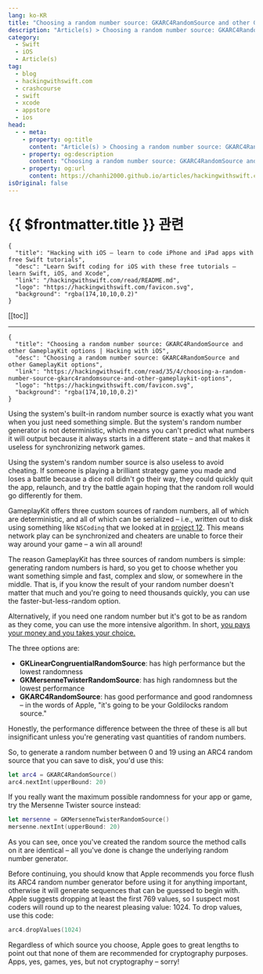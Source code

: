 ```yaml
---
lang: ko-KR
title: "Choosing a random number source: GKARC4RandomSource and other GameplayKit options"
description: "Article(s) > Choosing a random number source: GKARC4RandomSource and other GameplayKit options"
category:
  - Swift
  - iOS
  - Article(s)
tag: 
  - blog
  - hackingwithswift.com
  - crashcourse
  - swift
  - xcode
  - appstore
  - ios  
head:
  - - meta:
    - property: og:title
      content: "Article(s) > Choosing a random number source: GKARC4RandomSource and other GameplayKit options"
    - property: og:description
      content: "Choosing a random number source: GKARC4RandomSource and other GameplayKit options"
    - property: og:url
      content: https://chanhi2000.github.io/articles/hackingwithswift.com/read/35/04-choosing-a-random-number-source-gkarc4randomsource-and-other-gameplaykit-options.html
isOriginal: false
---
```


# {{ $frontmatter.title }} 관련

```component VPCard
{
  "title": "Hacking with iOS – learn to code iPhone and iPad apps with free Swift tutorials",
  "desc": "Learn Swift coding for iOS with these free tutorials – learn Swift, iOS, and Xcode",
  "link": "/hackingwithswift.com/read/README.md",
  "logo": "https://hackingwithswift.com/favicon.svg",
  "background": "rgba(174,10,10,0.2)"
}
```

[[toc]]

---

```component VPCard
{
  "title": "Choosing a random number source: GKARC4RandomSource and other GameplayKit options | Hacking with iOS",
  "desc": "Choosing a random number source: GKARC4RandomSource and other GameplayKit options",
  "link": "https://hackingwithswift.com/read/35/4/choosing-a-random-number-source-gkarc4randomsource-and-other-gameplaykit-options",
  "logo": "https://hackingwithswift.com/favicon.svg",
  "background": "rgba(174,10,10,0.2)"
}
```

Using the system's built-in random number source is exactly what you want when you just need something simple. But the system's random number generator is not deterministic, which means you can't predict what numbers it will output because it always starts in a different state – and that makes it useless for synchronizing network games.

Using the system's random number source is also useless to avoid cheating. If someone is playing a brilliant strategy game you made and loses a battle because a dice roll didn't go their way, they could quickly quit the app, relaunch, and try the battle again hoping that the random roll would go differently for them.

GameplayKit offers three custom sources of random numbers, all of which are deterministic, and all of which can be serialized – i.e., written out to disk using something like `NSCoding` that we looked at in [project 12](/hackingwithswift.com/read/12/overview.md). This means network play can be synchronized and cheaters are unable to force their way around your game – a win all around!

The reason GameplayKit has three sources of random numbers is simple: generating random numbers is hard, so you get to choose whether you want something simple and fast, complex and slow, or somewhere in the middle. That is, if you know the result of your random number doesn't matter that much and you're going to need thousands quickly, you can use the faster-but-less-random option.

Alternatively, if you need one random number but it's got to be as random as they come, you can use the more intensive algorithm. In short, [<FontIcon icon="fa-brands fa-wikipedia-w"/>you pays your money and you takes your choice.](https://en.wiktionary.org/wiki/you_pays_your_money_and_you_takes_your_choice)

The three options are:

- **GKLinearCongruentialRandomSource**: has high performance but the lowest randomness
- **GKMersenneTwisterRandomSource**: has high randomness but the lowest performance
- **GKARC4RandomSource**: has good performance and good randomness – in the words of Apple, "it's going to be your Goldilocks random source."

Honestly, the performance difference between the three of these is all but insignificant unless you're generating vast quantities of random numbers.

So, to generate a random number between 0 and 19 using an ARC4 random source that you can save to disk, you'd use this:

```swift
let arc4 = GKARC4RandomSource()
arc4.nextInt(upperBound: 20)
```

If you really want the maximum possible randomness for your app or game, try the Mersenne Twister source instead:

```swift
let mersenne = GKMersenneTwisterRandomSource()
mersenne.nextInt(upperBound: 20)
```

As you can see, once you've created the random source the method calls on it are identical – all you've done is change the underlying random number generator.

Before continuing, you should know that Apple recommends you force flush its ARC4 random number generator before using it for anything important, otherwise it will generate sequences that can be guessed to begin with. Apple suggests dropping at least the first 769 values, so I suspect most coders will round up to the nearest pleasing value: 1024. To drop values, use this code:

```swift
arc4.dropValues(1024)
```

Regardless of which source you choose, Apple goes to great lengths to point out that none of them are recommended for cryptography purposes. Apps, yes, games, yes, but not cryptography – sorry!

